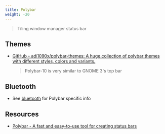 ```yaml
---
title: Polybar
weight: -20
---
```


> Tiling window manager status bar

## Themes

- [GitHub - adi1090x/polybar-themes: A huge collection of polybar themes with different styles, colors and variants.](https://github.com/adi1090x/polybar-themes)

    > Polybar-10 is very similar to GNOME 3's top bar

## Bluetooth

- See [bluetooth](/Linux/Devices/bluetooth) for Polybar specific info

## Resources

- [Polybar - A fast and easy-to-use tool for creating status bars](https://polybar.github.io/)
